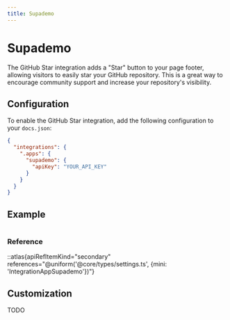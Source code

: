 ```yaml
---
title: Supademo
---
```


# Supademo

The GitHub Star integration adds a "Star" button to your page footer, allowing visitors to easily star your GitHub repository. This is a great way to encourage community support and increase your repository's visibility.

## Configuration

To enable the GitHub Star integration, add the following configuration to your `docs.json`:

```json
{
  "integrations": {
    ".apps": {
      "supademo": {
        "apiKey": "YOUR_API_KEY"
      }
    }
  }
}
```

## Example
```ts
```

### Reference
::atlas{apiRefItemKind="secondary" references="@uniform('@core/types/settings.ts', {mini: 'IntegrationAppSupademo'})"}

## Customization
TODO